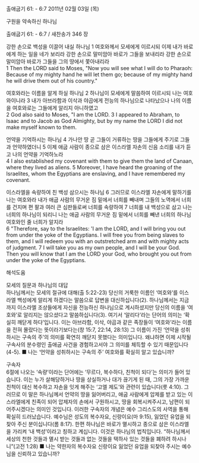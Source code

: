 출애굽기 61: - 6:7 
2011년 02월 03일 (목)

구원을 약속하신 하나님



출애굽기 61: - 6:7 / 새찬송가 346 장


강한 손으로 백성을 이끌어 내실 하나님
1 여호와께서 모세에게 이르시되 이제 내가 바로에게 하는 일을 네가 보리라 강한 손으로 말미암아 바로가 그들을 보내리라 강한 손으로 말미암아 바로가 그들을 그의 땅에서 쫓아내리라  
1 Then the LORD said to Moses, "Now you will see what I will do to Pharaoh: Because of my mighty hand he will let them go; because of my mighty hand he will drive them out of his country." 

여호와라는 이름을 알게 하실 하나님
2 하나님이 모세에게 말씀하여 이르시되 나는 여호와이니라 3 내가 아브라함과 이삭과 야곱에게 전능의 하나님으로 나타났으나 나의 이름을 여호와로는 그들에게 알리지 아니하였고  
2 God also said to Moses, "I am the LORD. 3 I appeared to Abraham, to Isaac and to Jacob as God Almighty, but by my name the LORD I did not make myself known to them. 

언약을 기억하시는 하나님
4 가나안 땅 곧 그들이 거류하는 땅을 그들에게 주기로 그들과 언약하였더니 5 이제 애굽 사람이 종으로 삼은 이스라엘 자손의 신음 소리를 내가 듣고 나의 언약을 기억하노라  
4 I also established my covenant with them to give them the land of Canaan, where they lived as aliens. 5 Moreover, I have heard the groaning of the Israelites, whom the Egyptians are enslaving, and I have remembered my covenant. 

이스라엘을 속량하여 친 백성 삼으시는 하나님
6 그러므로 이스라엘 자손에게 말하기를 나는 여호와라 내가 애굽 사람의 무거운 짐 밑에서 너희를 빼내며 그들의 노역에서 너희를 건지며 편 팔과 여러 큰 심판들로써 너희를 속량하여 7 너희를 내 백성으로 삼고 나는 너희의 하나님이 되리니 나는 애굽 사람의 무거운 짐 밑에서 너희를 빼낸 너희의 하나님 여호와인 줄 너희가 알지라  
6 "Therefore, say to the Israelites: 'I am the LORD, and I will bring you out from under the yoke of the Egyptians. I will free you from being slaves to them, and I will redeem you with an outstretched arm and with mighty acts of judgment. 7 I will take you as my own people, and I will be your God. Then you will know that I am the LORD your God, who brought you out from under the yoke of the Egyptians.

해석도움




모세의 질문과 하나님의 대답  
하나님께서는 모세의 절규에 대해(출 5:22-23) 당신의 거룩한 이름인 ‘여호와’를 이스라엘 백성에게 알리게 하겠다는 말씀으로 답변을 대신하십니다(2). 하나님께서는 지금까지 이스라엘 조상들에게 자신을 전능하신 하나님으로 계시하셨지만 당신의 이름을 ‘여호와’로 알리지는 않으셨다고 말씀하십니다(3). 여기서 ‘알리다’라는 단어의 의미는 ‘확실히 깨닫게 하다’입니다. 이는 아브라함, 이삭, 야곱과 같은 족장들이 ‘여호와’라는 이름을 전혀 몰랐다는 뜻이라기보다는(창 15:7, 22:14, 28:13) 그 이름이 가진 ‘언약을 성취하시는 구속의 주’의 의미를 확연히 깨닫지 못했다는 의미입니다. 왜냐하면 이제 시작될 구속사의 분수령인 출애굽 사건을 경험하고서야 그 의미를 체득할 수 있기 때문입니다(4-5).
■ 나는 ‘언약을 성취하시는 구속의 주’ 여호와를 확실히 알고 있습니까?

구속자  
6절에 나오는 ‘속량’이라는 단어에는 ‘무르다, 복수하다, 친척이 되다’는 의미가 들어 있습니다. 이는 누가 살해당하거나 땅을 상실하거나 대가 끊기게 된 때, 그의 가장 가까운 친척이 대신 복수하고 자손을 잇게 해주는 ‘고엘 제도’와 관련이 있습니다(룻 4:10). 그러므로 이 말은 하나님께서 언약의 땅을 잃어버리고, 애굽 사람에게 압제를 받고 있는 이스라엘에게 친족이 되어 압제자의 손에서 구원하시고, 땅을 회복시켜주시고, 남편이 되어주시겠다는 의미인 것입니다. 이러한 구속자의 개념은 예수 그리스도의 사역을 통해 확실히 드러났습니다. 예수님은 성도의 복수자요, 신랑이요(마 9:15), 잃었던 유업을 되찾아 주신 분이십니다(롬 8:17). 한편 하나님은 바로가 멸시하고 종으로 삼은 이스라엘을 가리켜 ‘내 백성’이라고 칭하고 계십니다. 이것은 하나님의 법칙입니다. “하나님께서 세상의 천한 것들과 멸시 받는 것들과 없는 것들을 택하사 있는 것들을 폐하려 하시나니”(고전 1:28)
■ 나는 약한자의 복수자요 신랑이요 잃었던 유업을 되찾아 주시는 예수님을 신뢰하고 있습니까?